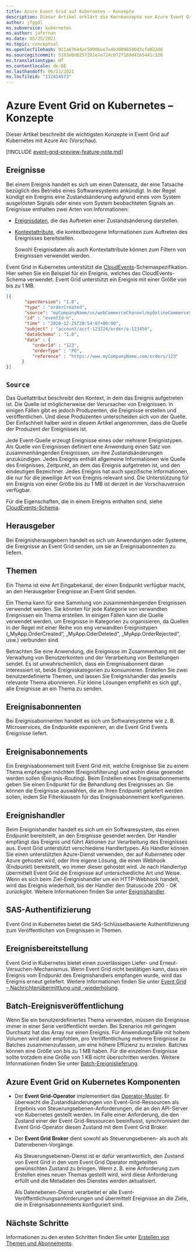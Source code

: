 ```yaml
---
title: Azure Event Grid auf Kubernetes – Konzepte
description: Dieser Artikel erklärt die Kernkonzepte von Azure Event Grid auf Kubernetes mit Azure Arc (Vorschau)
author: jfggdl
ms.subservice: kubernetes
ms.author: jafernan
ms.date: 05/25/2021
ms.topic: conceptual
ms.openlocfilehash: 911a67644ac50906ee7e4b3009658043cfa022d6
ms.sourcegitcommit: 5163ebd8257281e7e724c072f169d4165441c326
ms.translationtype: HT
ms.contentlocale: de-DE
ms.lasthandoff: 06/21/2021
ms.locfileid: "112414573"
---
```

# <a name="event-grid-on-kubernetes---concepts"></a>Azure Event Grid on Kubernetes – Konzepte
Dieser Artikel beschreibt die wichtigsten Konzepte in Event Grid auf Kubernetes mit Azure Arc (Vorschau).

[!INCLUDE [event-grid-preview-feature-note.md](../includes/event-grid-preview-feature-note.md)]

## <a name="events"></a>Ereignisse
Bei einem Ereignis handelt es sich um einen Datensatz, der eine Tatsache bezüglich des Betriebs eines Softwaresystems ankündigt. In der Regel kündigt ein Ereignis eine Zustandsänderung aufgrund eines vom System ausgelösten Signals oder eines vom System beobachteten Signals an. Ereignisse enthalten zwei Arten von Informationen: 

- [Ereignisdaten](https://github.com/cloudevents/spec/blob/master/spec.md#event-data), die das Auftreten einer Zustandsänderung darstellen. 
- [Kontextattribute](https://github.com/cloudevents/spec/blob/master/spec.md#context-attributes), die kontextbezogene Informationen zum Auftreten des Ereignisses bereitstellen.     

    Sowohl Ereignisdaten als auch Kontextattribute können zum Filtern von Ereignissen verwendet werden. 

Event Grid in Kubernetes unterstützt die [CloudEvents](https://github.com/cloudevents/spec/tree/master)-Schemaspezifikation. Hier sehen Sie ein Beispiel für ein Ereignis, welches das CloudEvents-Schema verwendet. Event Grid unterstützt ein Ereignis mit einer Größe von bis zu 1 MB.

```json
[{
       "specVersion": "1.0",
       "type" : "orderCreated",
       "source": "myCompanyName/us/webCommerceChannel/myOnlineCommerceSiteBrandName",
       "id" : "eventId-n",
       "time" : "2020-12-25T20:54:07+00:00",
       "subject" : "account/acct-123224/order/o-123456",
       "dataSchema" : "1.0",
       "data" : {
          "orderId" : "123",
          "orderType" : "PO",
          "reference" : "https://www.myCompanyName.com/orders/123"
      }
}]
```

## <a name="source"></a>`Source`
Das Quellattribut beschreibt den Kontext, in dem das Ereignis aufgetreten ist. Die Quelle ist möglicherweise der Verursacher von Ereignissen. In einigen Fällen gibt es jedoch Produzenten, die Ereignisse erstellen und veröffentlichen. Und diese Produzenten unterscheiden sich von der Quelle. Der Einfachheit halber wird in diesem Artikel angenommen, dass die Quelle der Produzent der Ereignisses ist. 

Jede Event-Quelle erzeugt Ereignisse eines oder mehrerer Ereignistypen. Als Quelle von Ereignissen definiert eine Anwendung einen Satz von zusammenhängenden Ereignissen, um ihre Zustandsänderungen anzukündigen. Jedes Ereignis enthält allgemeine Informationen wie Quelle des Ereignisses, Zeitpunkt, an dem das Ereignis aufgetreten ist, und den eindeutigen Bezeichner. Jedes Ereignis hat auch spezifische Informationen, die nur für die jeweilige Art von Ereignis relevant sind. Die Unterstützung für ein Ereignis von einer Größe bis zu 1 MB ist derzeit in der Vorschauversion verfügbar.

Für die Eigenschaften, die in einem Ereignis enthalten sind, siehe [CloudEvents-Schema](event-schemas.md#cloudevent-schema).

## <a name="publishers"></a>Herausgeber
Bei Ereignisherausgebern handelt es sich um Anwendungen oder Systeme, die Ereignisse an Event Grid senden, um sie an Ereignisabonnenten zu liefern.

## <a name="topics"></a>Themen
Ein Thema ist eine Art Eingabekanal, der einen Endpunkt verfügbar macht, an den Herausgeber Ereignisse an Event Grid senden.

Ein Thema kann für eine Sammlung von zusammenhängenden Ereignissen verwendet werden. Sie könnten für jede Kategorie von verwandten Ereignissen ein Thema erstellen. In einigen Fällen kann die Quelle verwendet werden, um Ereignisse in Kategorien zu organisieren, da Quellen in der Regel mit einer Reihe von eng verwandten Ereignistypen („MyApp.OrderCreated“, „MyApp.OderDeleted“, „MyApp.OrderRejected“, usw.) verbunden sind. 

Betrachten Sie eine Anwendung, die Ereignisse im Zusammenhang mit der Verwaltung von Benutzerkonten und der Verarbeitung von Bestellungen sendet. Es ist unwahrscheinlich, dass ein Ereignisabonnent daran interessiert ist, beide Ereigniskategorien zu konsumieren. Erstellen Sie zwei benutzerdefinierte Themen, und lassen Sie Ereignishandler das jeweils relevante Thema abonnieren. Für kleine Lösungen empfiehlt es sich ggf., alle Ereignisse an ein Thema zu senden. 

## <a name="event-subscribers"></a>Ereignisabonnenten
Bei Ereignisabonnenten handelt es sich um Softwaresysteme wie z. B. Microservices, die Endpunkte exponieren, an die Event Grid Events Ereignisse liefert. 

## <a name="event-subscriptions"></a>Ereignisabonnements
Ein Ereignisabonnement teilt Event Grid mit, welche Ereignisse Sie zu einem Thema empfangen möchten (Ereignisfilterung) und wohin diese gesendet werden sollen (Ereignis-Routing). Beim Erstellen eines Ereignisabonnements geben Sie einen Endpunkt für die Behandlung des Ereignisses an. Sie können die Ereignisse auswählen, die an Ihren Endpunkt geliefert werden sollen, indem Sie Filterklauseln für das Ereignisabonnement konfigurieren. 

## <a name="event-handlers"></a>Ereignishandler
Beim Ereignishandler handelt es sich um ein Softwaresystem, das einen Endpunkt bereitstellt, an den Ereignisse gesendet werden. Der Handler empfängt das Ereignis und führt Aktionen zur Verarbeitung des Ereignisses aus. Event Grid unterstützt verschiedene Handlertypen. Als Handler können Sie einen unterstützten Azure-Dienst verwenden, der auf Kubernetes oder Azure gehostet wird, oder Ihre eigene Lösung, die einen Webhook (Endpunkt) bereitstellt, wo immer dieser gehostet wird. Je nach Handlertyp übermittelt Event Grid die Ereignisse auf unterschiedliche Art und Weise. Wenn es sich beim Ziel-Ereignishandler um ein HTTP-Webhook handelt, wird das Ereignis wiederholt, bis der Handler den Statuscode 200 - OK zurückgibt. Weitere Informationen finden Sie unter [Eeignishandler](event-handlers.md).

## <a name="sas-authentication"></a>SAS-Authentifizierung
Event Grid in Kubernetes bietet die SAS-Schlüsselbasierte Authentifizierung zum Veröffentlichen von Ereignissen in Themen.

## <a name="event-delivery"></a>Ereignisbereitstellung
Event Grid in Kubernetes bietet einen zuverlässigen Liefer- und Erneut-Versuchen-Mechanismus. Wenn Event Grid nicht bestätigen kann, dass ein Ereignis vom Endpunkt des Ereignishandlers empfangen wurde, wird das Ereignis erneut geliefert. Weitere Informationen finden Sie unter [Event Grid – Nachrichtenübermittlung und -wiederholung](delivery-retry.md).

## <a name="batch-event-publishing"></a>Batch-Ereignisveröffentlichung
Wenn Sie ein benutzerdefiniertes Thema verwenden, müssen die Ereignisse immer in einer Serie veröffentlicht werden. Bei Szenarios mit geringem Durchsatz hat das Array nur einen Ereignis. Für Anwendungsfälle mit hohem Volumen wird aber empfohlen, pro Veröffentlichung mehrere Ereignisse zu Batches zusammenzufassen, um eine höhere Effizienz zu erzielen. Batches können eine Größe von bis zu 1 MB haben. Für die einzelnen Ereignisse sollte trotzdem eine Größe von 1 KB nicht überschritten werden. Weitere Informationen finden Sie unter [Batch-Ereignislieferung](batch-event-delivery.md).

## <a name="event-grid-on-kubernetes-components"></a>Azure Event Grid on Kubernetes Komponenten

- Der **Event Grid-Operator** implementiert das [Operator-Muster](https://kubernetes.io/docs/concepts/extend-kubernetes/operator/). Er überwacht die Zustandsänderungen von Event-Grid-Ressourcen als Ergebnis von Steuerungsebenen-Anforderungen, die an den API-Server von Kubernetes gestellt werden. Im Falle einer Anforderung, die den Zustand einer der Event Grid-Ressourcen beeinflusst, synchronisiert der Event Grid-Operator diesen Zustand mit dem Event Grid Broker.
- Der **Event Grid Broker** dient sowohl als Steuerungsebenen- als auch als Datenebenen-Vorgänge.

   Als Steuerungsebenen-Dienst ist er dafür verantwortlich, den Zustand von Event Grid in den vom Event Grid Operator mitgeteilten gewünschten Zustand zu bringen. Wenn z. B. eine Anforderung zum Erstellen eines neuen Themas gestellt wird, wird diese Anforderung erfüllt und die Metadaten des Dienstes werden aktualisiert.

   Als Datenebenen-Dienst verarbeitet er alle Event-Veröffentlichungsanforderungen und übermittelt Ereignisse an die Ziele, die in Ereignisabonnements konfiguriert sind.

## <a name="next-steps"></a>Nächste Schritte
Informationen zu den ersten Schritten finden Sie unter [Erstellen von Themen und Abonnements](create-topic-subscription.md).